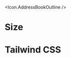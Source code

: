 <script>
  import * as Icon from 'flowbite-svelte-icons';
</script>

<Icon.AddressBookOutline />

<h1>Size</h1>
<Icon.AddressBookOutline size="xl" />

<h1>Tailwind CSS</h1>
<Icon.AddressBookOutline class="text-blue-500" />
